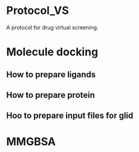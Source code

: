 # Protocol_VS
A protocol for drug virtual screening. 

# Molecule docking
## How to prepare ligands

## How to prepare protein

## Hoo to prepare input files for glid


# MMGBSA
